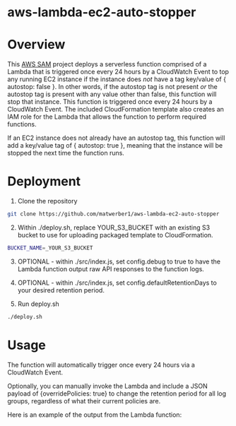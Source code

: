 # aws-lambda-ec2-auto-stopper

# Overview

This [AWS SAM](https://github.com/awslabs/serverless-application-model) project deploys a serverless function comprised of a Lambda that 
is triggered once every 24 hours by a CloudWatch Event to top any running EC2 instance if the instance does *not* have a tag key/value of 
{ autostop: false }. In other words, if the autostop tag is not present *or* the autostop tag is present with any value other than false,
this function will stop that instance. This function is triggered once every 24 hours by a CloudWatch Event. The included CloudFormation 
template also creates an IAM role for the Lambda that allows the function to perform required functions. 

If an EC2 instance does not already have an autostop tag, this function will add a key/value tag of { autostop: true }, meaning that the
instance will be stopped the next time the function runs. 

# Deployment

1. Clone the repository
  ```sh
  git clone https://github.com/matwerber1/aws-lambda-ec2-auto-stopper
  ```

2. Within ./deploy.sh, replace YOUR_S3_BUCKET with an existing S3 bucket to use for uploading packaged template to CloudFormation. 
  
  ```sh
  BUCKET_NAME=_YOUR_S3_BUCKET
  ```

3. OPTIONAL - within ./src/index.js, set config.debug to true to have the Lambda function output raw API responses to the function logs. 

4. OPTIONAL - within ./src/index.js, set config.defaultRetentionDays to your desired retention period. 

5. Run deploy.sh

  ```sh
  ./deploy.sh
  ```
  
# Usage

The function will automatically trigger once every 24 hours via a CloudWatch Event. 

Optionally, you can manually invoke the Lambda and include a JSON payload of {overridePolicies: true} to change the retention period for all log groups, regardless of what their current policies are. 

Here is an example of the output from the Lambda function: 

  ```
  ```